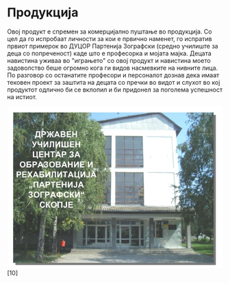 # Продукција

Овој продукт е спремен за комерцијално пуштање во продукција. Со цел да го испробаат личности за кои е првично наменет, го испратив првиот примерок во ДУЦОР Партенија Зографски (средно училиште за деца со попреченост) каде што е професорка и мојата мајка. Децата навистина уживаа во "играњето" со овој продукт и навистина моето задоволство беше огромно кога ги видов насмевките на нивните лица. По разговор со останатите професори и персоналот дознав дека имаат тековен проект за заштита на децата со пречки во видот и слухот во кој продуктот одлично би се вклопил и би придонел за поголема успешност на истиот. 


![Партенија Зографски](./media/zografski.jpg) [10]